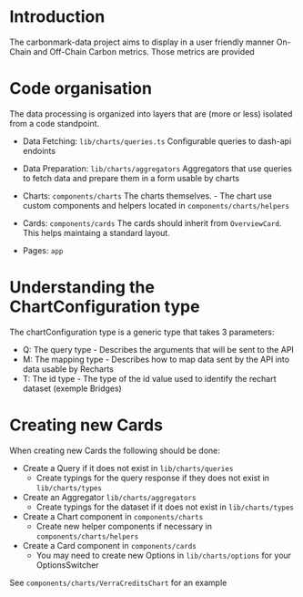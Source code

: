 # Introduction

The carbonmark-data project aims to display in a user friendly manner On-Chain and Off-Chain Carbon metrics.
Those metrics are provided

# Code organisation

The data processing is organized into layers that are (more or less) isolated from a code standpoint.

- Data Fetching: `lib/charts/queries.ts`
  Configurable queries to dash-api endoints

- Data Preparation: `lib/charts/aggregators`
  Aggregators that use queries to fetch data and prepare them in a form usable by charts

- Charts: `components/charts`
  The charts themselves. - The chart use custom components and helpers located in `components/charts/helpers`

- Cards: `components/cards`
  The cards should inherit from `OverviewCard`. This helps maintaing a standard layout.

- Pages: `app`

# Understanding the ChartConfiguration type

The chartConfiguration type is a generic type that takes 3 parameters:

- Q: The query type - Describes the arguments that will be sent to the API
- M: The mapping type - Describes how to map data sent by the API into data usable by Recharts
- T: The id type - The type of the id value used to identify the rechart dataset (exemple Bridges)

# Creating new Cards

When creating new Cards the following should be done:

- Create a Query if it does not exist in `lib/charts/queries`
  - Create typings for the query response if they does not exist in `lib/charts/types`
- Create an Aggregator `lib/charts/aggregators`
  - Create typings for the dataset if it does not exist in `lib/charts/types`
- Create a Chart component in `components/charts`
  - Create new helper components if necessary in `components/charts/helpers`
- Create a Card component in `components/cards`
  - You may need to create new Options in `lib/charts/options` for your OptionsSwitcher

See `components/charts/VerraCreditsChart` for an example
